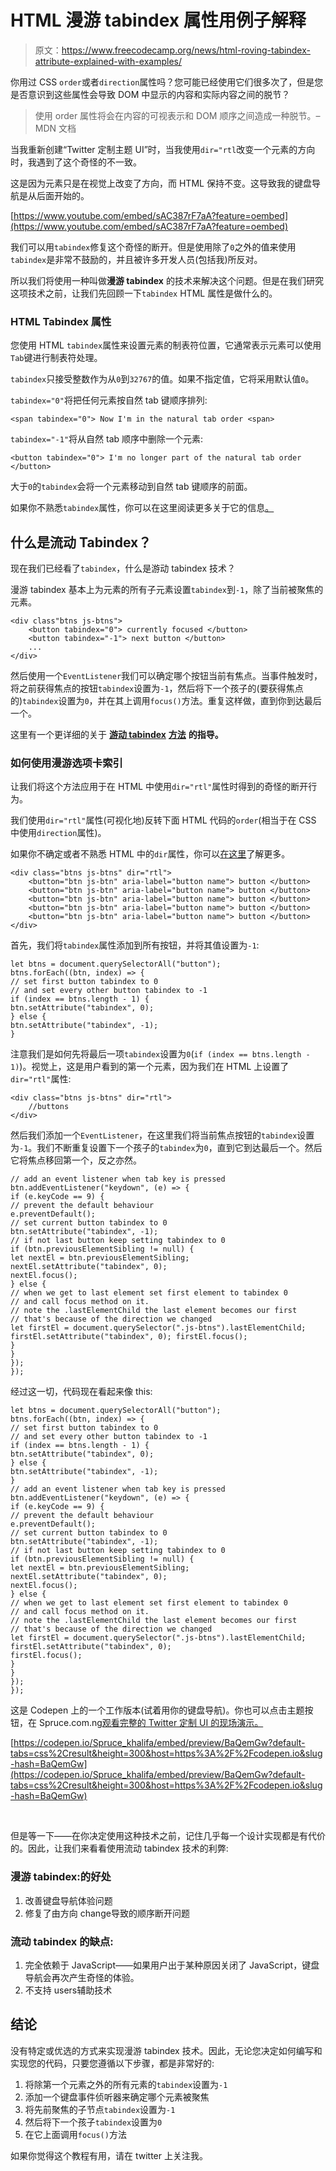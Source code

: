 # HTML 漫游 tabindex 属性用例子解释

> 原文：<https://www.freecodecamp.org/news/html-roving-tabindex-attribute-explained-with-examples/>

你用过 CSS `order`或者`direction`属性吗？您可能已经使用它们很多次了，但是您是否意识到这些属性会导致 DOM 中显示的内容和实际内容之间的脱节？

> 使用 order 属性将会在内容的可视表示和 DOM 顺序之间造成一种脱节。–MDN 文档

当我重新创建“Twitter 定制主题 UI”时，当我使用`dir="rtl`改变一个元素的方向时，我遇到了这个奇怪的不一致。

这是因为元素只是在视觉上改变了方向，而 HTML 保持不变。这导致我的键盘导航是从后面开始的。

[https://www.youtube.com/embed/sAC387rF7aA?feature=oembed](https://www.youtube.com/embed/sAC387rF7aA?feature=oembed)

我们可以用`tabindex`修复这个奇怪的断开。但是使用除了`0`之外的值来使用`tabindex`是非常不鼓励的，并且被许多开发人员(包括我)所反对。

所以我们将使用一种叫做**漫游 tabindex** 的技术来解决这个问题。但是在我们研究这项技术之前，让我们先回顾一下`tabindex` HTML 属性是做什么的。

### HTML Tabindex 属性

您使用 HTML `tabindex`属性来设置元素的制表符位置，它通常表示元素可以使用`Tab`键进行制表符处理。

`tabindex`只接受整数作为从`0`到`32767`的值。如果不指定值，它将采用默认值`0`。

`tabindex="0"`将把任何元素按自然 tab 键顺序排列:

`<span tabindex="0"> Now I'm in the natural tab order <span>`

`tabindex="-1"`将从自然 tab 顺序中删除一个元素:

`<button tabindex="0"> I'm no longer part of the natural tab order </button>`

大于`0`的`tabindex`会将一个元素移动到自然 tab 键顺序的前面。

如果你不熟悉`tabindex`属性，你可以在这里阅读更多关于它的信息[。](https://developer.mozilla.org/en-US/docs/Web/HTML/Global_attributes/tabindex)

## 什么是流动 Tabindex？

现在我们已经看了`tabindex`，什么是游动 tabindex 技术？

漫游 tabindex 基本上为元素的所有子元素设置`tabindex`到`-1`，除了当前被聚焦的元素。

```
<div class"btns js-btns"> 
    <button tabindex="0"> currently focused </button> 
    <button tabindex="-1"> next button </button> 
    ... 
</div>
```

然后使用一个`EventListener`我们可以确定哪个按钮当前有焦点。当事件触发时，将之前获得焦点的按钮`tabindex`设置为`-1`，然后将下一个孩子的(要获得焦点的)`tabindex`设置为`0`，并在其上调用`focus()`方法。重复这样做，直到你到达最后一个。

这里有一个更详细的关于 [**游动 tabindex**](https://developers.google.com/web/fundamentals/accessibility/focus/using-tabindex) [**方法**](https://developers.google.com/web/fundamentals/accessibility/focus/using-tabindex) **的指导。**

### 如何使用漫游选项卡索引

让我们将这个方法应用于在 HTML 中使用`dir="rtl"`属性时得到的奇怪的断开行为。

我们使用`dir="rtl"`属性(可视化地)反转下面 HTML 代码的`order`(相当于在 CSS 中使用`direction`属性)。

如果你不确定或者不熟悉 HTML 中的`dir`属性，你可以[在这里](https://developer.mozilla.org/en-US/docs/Web/HTML/Global_attributes/dir)了解更多。

```
<div class="btns js-btns" dir="rtl"> 
    <button="btn js-btn" aria-label="button name"> button </button> 
    <button="btn js-btn" aria-label="button name"> button </button> 
    <button="btn js-btn" aria-label="button name"> button </button> 
    <button="btn js-btn" aria-label="button name"> button </button> 
    <button="btn js-btn" aria-label="button name"> button </button> 
</div>
```

首先，我们将`tabindex`属性添加到所有按钮，并将其值设置为`-1`:

```
let btns = document.querySelectorAll("button"); 
btns.forEach((btn, index) => { 
// set first button tabindex to 0 
// and set every other button tabindex to -1 
if (index == btns.length - 1) { 
btn.setAttribute("tabindex", 0); 
} else { 
btn.setAttribute("tabindex", -1); 
}
```

注意我们是如何先将最后一项`tabindex`设置为`0`(`if (index == btns.length - 1)`)。视觉上，这是用户看到的第一个元素，因为我们在 HTML 上设置了`dir="rtl"`属性:

```
<div class="btns js-btns" dir="rtl"> 
    //buttons 
</div>
```

然后我们添加一个`EventListener`，在这里我们将当前焦点按钮的`tabindex`设置为`-1`。我们不断重复设置下一个孩子的`tabindex`为`0`，直到它到达最后一个。然后它将焦点移回第一个，反之亦然。

```
// add an event listener when tab key is pressed 
btn.addEventListener("keydown", (e) => { 
if (e.keyCode == 9) { 
// prevent the default behaviour 
e.preventDefault(); 
// set current button tabindex to 0 
btn.setAttribute("tabindex", -1); 
// if not last button keep setting tabindex to 0 
if (btn.previousElementSibling != null) { 
let nextEl = btn.previousElementSibling; 
nextEl.setAttribute("tabindex", 0); 
nextEl.focus(); 
} else { 
// when we get to last element set first element to tabindex 0 
// and call focus method on it. 
// note the .lastElementChild the last element becomes our first 
// that's because of the direction we changed 
let firstEl = document.querySelector(".js-btns").lastElementChild; firstEl.setAttribute("tabindex", 0); firstEl.focus(); 
} 
} 
});
});
```

经过这一切，代码现在看起来像 this:‌

```
let btns = document.querySelectorAll("button"); 
btns.forEach((btn, index) => { 
// set first button tabindex to 0 
// and set every other button tabindex to -1 
if (index == btns.length - 1) { 
btn.setAttribute("tabindex", 0); 
} else { 
btn.setAttribute("tabindex", -1); 
} 
// add an event listener when tab key is pressed 
btn.addEventListener("keydown", (e) => { 
if (e.keyCode == 9) { 
// prevent the default behaviour 
e.preventDefault(); 
// set current button tabindex to 0 
btn.setAttribute("tabindex", -1); 
// if not last button keep setting tabindex to 0 
if (btn.previousElementSibling != null) { 
let nextEl = btn.previousElementSibling; 
nextEl.setAttribute("tabindex", 0); 
nextEl.focus(); 
} else { 
// when we get to last element set first element to tabindex 0 
// and call focus method on it. 
// note the .lastElementChild the last element becomes our first 
// that's because of the direction we changed 
let firstEl = document.querySelector(".js-btns").lastElementChild; firstEl.setAttribute("tabindex", 0); 
firstEl.focus(); 
} 
} 
});
}); 
```

这是 Codepen 上的一个工作版本(试着用你的键盘导航)。你也可以点击主题按钮，在 Spruce.com.ng[观看完整的 Twitter 定制 UI 的现场演示。](https://spruce.com.ng)

[https://codepen.io/Spruce_khalifa/embed/preview/BaQemGw?default-tabs=css%2Cresult&height=300&host=https%3A%2F%2Fcodepen.io&slug-hash=BaQemGw](https://codepen.io/Spruce_khalifa/embed/preview/BaQemGw?default-tabs=css%2Cresult&height=300&host=https%3A%2F%2Fcodepen.io&slug-hash=BaQemGw)

‌

但是等一下——在你决定使用这种技术之前，记住几乎每一个设计实现都是有代价的。因此，让我们来看看使用流动 tabindex 技术的利弊:

### 漫游 tabindex:‌的好处

1.  改善键盘导航体验问题
2.  修复了由方向 change‌导致的顺序断开问题

### 流动 tabindex 的缺点:

1.  完全依赖于 JavaScript——如果用户出于某种原因关闭了 JavaScript，键盘导航会再次产生奇怪的体验。
2.  不支持 users‌辅助技术

## 结论

没有特定或优选的方式来实现漫游 tabindex 技术。因此，无论您决定如何编写和实现您的代码，只要您遵循以下步骤，都是非常好的:

1.  将除第一个元素之外的所有元素的`tabindex`设置为`-1`
2.  添加一个键盘事件侦听器来确定哪个元素被聚焦
3.  将先前聚焦的子节点`tabindex`设置为`-1`
4.  然后将下一个孩子`tabindex`设置为`0`
5.  在它上面调用`focus()`方法

如果你觉得这个教程有用，请在 twitter 上关注我。